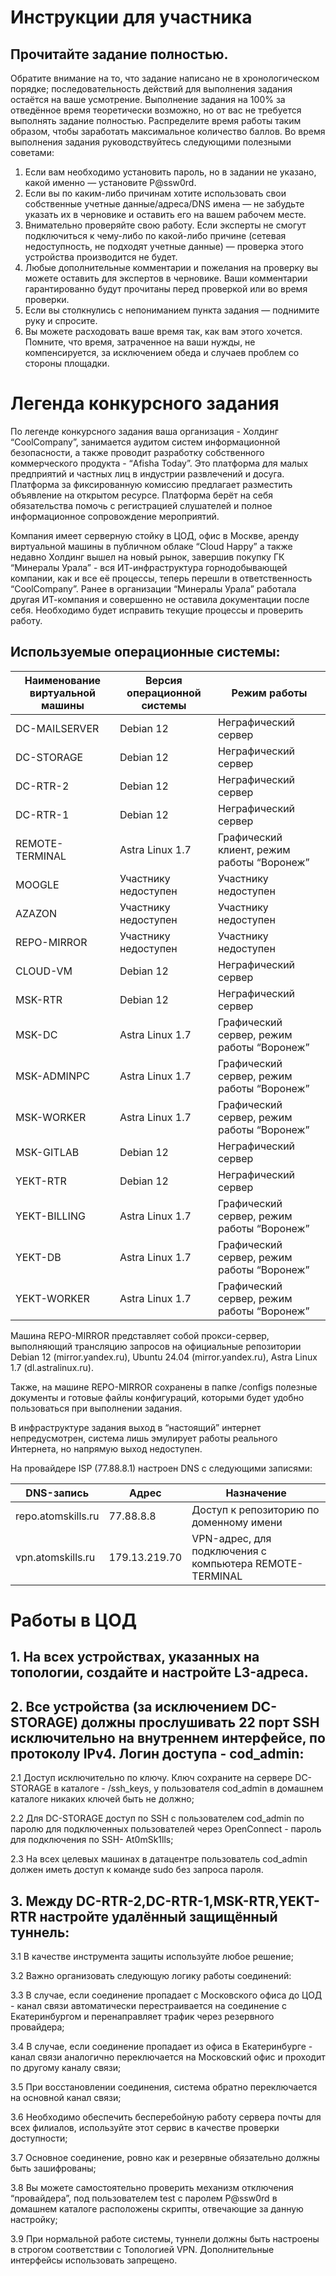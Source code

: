 # Инструкции для участника

## Прочитайте задание полностью.

Обратите внимание на то, что задание написано не в хронологическом порядке; последовательность действий для выполнения задания остаётся на ваше усмотрение.
Выполнение задания на 100% за отведённое время теоретически возможно, но от вас не требуется выполнять задание полностью.
Распределите время работы таким образом, чтобы заработать максимальное количество баллов. Во время выполнения задания руководствуйтесь следующими полезными советами:
1. Если вам необходимо установить пароль, но в задании не указано, какой именно — установите P@ssw0rd.
2. Если вы по каким-либо причинам хотите использовать свои собственные учетные данные/адреса/DNS имена — не забудьте указать их в черновике и оставить его на вашем рабочем месте.
3. Внимательно проверяйте свою работу. Если эксперты не смогут подключиться к чему-либо по какой-либо причине (сетевая недоступность, не подходят учетные данные) — проверка этого устройства производится не будет.
4. Любые дополнительные комментарии и пожелания на проверку вы можете оставить для экспертов в черновике. Ваши комментарии гарантированно будут прочитаны перед проверкой или во время проверки.
5. Если вы столкнулись с непониманием пункта задания — поднимите руку и спросите.
6. Вы можете расходовать ваше время так, как вам этого хочется. Помните, что время, затраченное на ваши нужды, не компенсируется, за исключением обеда и случаев проблем со стороны площадки.

# Легенда конкурсного задания

По легенде конкурсного задания ваша организация - Холдинг “CoolCompany”, занимается аудитом систем информационной безопасности, а также проводит разработку собственного коммерческого продукта - “Afisha Today”. Это платформа для малых предприятий и частных лиц в индустрии развлечений и досуга. Платформа за фиксированную комиссию предлагает разместить объявление на открытом ресурсе. Платформа берёт на себя обязательства помочь с регистрацией слушателей и полное информационное сопровождение мероприятий.

Компания имеет серверную стойку в ЦОД, офис в Москве, аренду виртуальной машины в публичном облаке “Cloud Happy” а также недавно Холдинг вышел на новый рынок, завершив покупку ГК “Минералы Урала” - вся ИТ-инфраструктура горнодобывающей компании, как и все её процессы, теперь перешли в ответственность “CoolCompany”. Ранее в организации “Минералы Урала” работала другая ИТ-компания и совершенно не оставила документации после себя. Необходимо будет исправить текущие процессы и проверить работу.

## Используемые операционные системы:

| Наименование виртуальной машины  | Версия операционной системы  |  Режим работы |
|---|---|---|
| DC-MAILSERVER  | Debian 12  | Неграфический сервер  |
| DC-STORAGE  | Debian 12  | Неграфический сервер  |
| DC-RTR-2  | Debian 12  | Неграфический сервер  |
| DC-RTR-1  | Debian 12  | Неграфический сервер  |
| REMOTE-TERMINAL  | Astra Linux 1.7  | Графический клиент, режим работы “Воронеж”  |
| MOOGLE  | Участнику недоступен  | Участнику недоступен  |
| AZAZON  | Участнику недоступен  | Участнику недоступен  |
| REPO-MIRROR  | Участнику недоступен  | Участнику недоступен  |
| CLOUD-VM  | Debian 12  | Неграфический сервер  |
| MSK-RTR  | Debian 12  | Неграфический сервер  |
| MSK-DC  | Astra Linux 1.7  | Графический сервер, режим работы “Воронеж”  |
| MSK-ADMINPC  | Astra Linux 1.7  | Графический сервер, режим работы “Воронеж”  |
| MSK-WORKER  | Astra Linux 1.7  | Графический сервер, режим работы “Воронеж”  |
| MSK-GITLAB  | Debian 12  | Неграфический сервер  |
| YEKT-RTR  | Debian 12  | Неграфический сервер  |
| YEKT-BILLING  | Astra Linux 1.7  | Графический сервер, режим работы “Воронеж”  |
| YEKT-DB  | Astra Linux 1.7  | Графический сервер, режим работы “Воронеж”  |
| YEKT-WORKER  | Astra Linux 1.7  | Графический сервер, режим работы “Воронеж”  |


Машина REPO-MIRROR представляет собой прокси-сервер, выполняющий трансляцию запросов на официальные репозитории Debian 12 (mirror.yandex.ru), Ubuntu 24.04 (mirror.yandex.ru), Astra Linux 1.7 (dl.astralinux.ru).

Также, на машине REPO-MIRROR сохранены в папке /configs полезные документы и готовые файлы конфигураций, которыми будет удобно пользоваться при выполнении задания.

В инфраструктуре задания выход в “настоящий” интернет непредусмотрен, система лишь эмулирует работы реального Интернета, но напрямую выход недоступен.

На провайдере ISP (77.88.8.1) настроен DNS с следующими записями:


| DNS-запись  | Адрес  | Назначение  |
|---|---|---|
| repo.atomskills.ru  | 77.88.8.8  | Доступ к репозиторию по доменному имени  |
| vpn.atomskills.ru  | 179.13.219.70  | VPN-адрес, для подключения с компьютера REMOTE-TERMINAL  |


# Работы в ЦОД

## 1. На всех устройствах, указанных на топологии, создайте и настройте L3-адреса.

## 2. Все устройства (за исключением DC-STORAGE) должны прослушивать 22 порт SSH исключительно на внутреннем интерфейсе, по протоколу IPv4. Логин доступа - cod_admin:

2.1 Доступ исключительно по ключу. Ключ сохраните на сервере DC-STORAGE в каталоге - /ssh_keys, у пользователя cod_admin в домашнем каталоге никаких ключей быть не должно;

2.2 Для DC-STORAGE доступ по SSH с пользователем cod_admin по паролю для подключенных пользователей через OpenConnect - пароль для подключения по SSH- At0mSk1lls;

2.3 На всех целевых машинах в датацентре пользователь cod_admin должен иметь доступ к команде sudo без запроса пароля.

## 3. Между DC-RTR-2,DC-RTR-1,MSK-RTR,YEKT-RTR настройте удалённый защищённый туннель:

3.1 В качестве инструмента защиты используйте любое решение;

3.2 Важно организовать следующую логику работы соединений:

3.3 В случае, если соединение пропадает с Московского офиса до ЦОД - канал связи автоматически перестраивается на соединение с Екатеринбургом и перенаправляет трафик через резервного провайдера;

3.4 В случае, если соединение пропадает из офиса в Екатеринбурге - канал связи аналогично переключается на Московский офис и проходит по другому каналу связи;

3.5 При восстановлении соединения, система обратно переключается на основной канал связи;

3.6 Необходимо обеспечить бесперебойную работу сервера почты для всех филиалов, используйте этот сервис в качестве проверки доступности;

3.7 Основное соединение, ровно как и резервные обязательно должны быть зашифрованы;

3.8 Вы можете самостоятельно проверить механизм отключения “провайдера”, под пользователем test с паролем P@ssw0rd в домашнем каталоге расположены скрипты, отвечающие за данную настройку;

3.9 При нормальной работе системы, туннели должны быть настроены в строгом соответствии с Топологией VPN. Дополнительные интерфейсы использовать запрещено.
